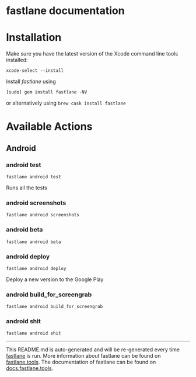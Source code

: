 fastlane documentation
================
# Installation

Make sure you have the latest version of the Xcode command line tools installed:

```
xcode-select --install
```

Install _fastlane_ using
```
[sudo] gem install fastlane -NV
```
or alternatively using `brew cask install fastlane`

# Available Actions
## Android
### android test
```
fastlane android test
```
Runs all the tests
### android screenshots
```
fastlane android screenshots
```

### android beta
```
fastlane android beta
```

### android deploy
```
fastlane android deploy
```
Deploy a new version to the Google Play
### android build_for_screengrab
```
fastlane android build_for_screengrab
```

### android shit
```
fastlane android shit
```


----

This README.md is auto-generated and will be re-generated every time [fastlane](https://fastlane.tools) is run.
More information about fastlane can be found on [fastlane.tools](https://fastlane.tools).
The documentation of fastlane can be found on [docs.fastlane.tools](https://docs.fastlane.tools).

